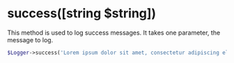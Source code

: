 # success([string $string])
This method is used to log success messages. It takes one parameter, the message to log.

```php
$Logger->success('Lorem ipsum dolor sit amet, consectetur adipiscing elit.');
```
